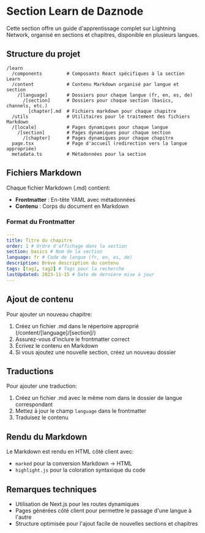 # Section Learn de Daznode

Cette section offre un guide d'apprentissage complet sur Lightning Network, organisé en sections et chapitres, disponible en plusieurs langues.

## Structure du projet

```
/learn
  /components         # Composants React spécifiques à la section Learn
  /content            # Contenu Markdown organisé par langue et section
    /[language]       # Dossiers pour chaque langue (fr, en, es, de)
      /[section]      # Dossiers pour chaque section (basics, channels, etc.)
        [chapter].md  # Fichiers markdown pour chaque chapitre
  /utils              # Utilitaires pour le traitement des fichiers Markdown
  /[locale]           # Pages dynamiques pour chaque langue
    /[section]        # Pages dynamiques pour chaque section
      /[chapter]      # Pages dynamiques pour chaque chapitre
  page.tsx            # Page d'accueil (redirection vers la langue appropriée)
  metadata.ts         # Métadonnées pour la section
```

## Fichiers Markdown

Chaque fichier Markdown (.md) contient:

- **Frontmatter** : En-tête YAML avec métadonnées
- **Contenu** : Corps du document en Markdown

### Format du Frontmatter

```yaml
---
title: Titre du chapitre
order: 1 # Ordre d'affichage dans la section
section: basics # Nom de la section
language: fr # Code de langue (fr, en, es, de)
description: Brève description du contenu
tags: [tag1, tag2] # Tags pour la recherche
lastUpdated: 2023-11-15 # Date de dernière mise à jour
---
```

## Ajout de contenu

Pour ajouter un nouveau chapitre:

1. Créez un fichier .md dans le répertoire approprié (/content/[language]/[section]/)
2. Assurez-vous d'inclure le frontmatter correct
3. Écrivez le contenu en Markdown
4. Si vous ajoutez une nouvelle section, créez un nouveau dossier

## Traductions

Pour ajouter une traduction:

1. Créez un fichier .md avec le même nom dans le dossier de langue correspondant
2. Mettez à jour le champ `language` dans le frontmatter
3. Traduisez le contenu

## Rendu du Markdown

Le Markdown est rendu en HTML côté client avec:

- `marked` pour la conversion Markdown → HTML
- `highlight.js` pour la coloration syntaxique du code

## Remarques techniques

- Utilisation de Next.js pour les routes dynamiques
- Pages générées côté client pour permettre le passage d'une langue à l'autre
- Structure optimisée pour l'ajout facile de nouvelles sections et chapitres
